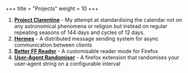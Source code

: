 +++
title = "Projects"
weight = 10
+++

1. [**Project Clarentine**](/projects/project-clarentine/) - My attempt at standardising the calendar not on any astronomical phenomena or religion but instead on regular repeating seasons of 144 days and cycles of 12 days.
2. [**Hermes**](/projects/hermes/) - A distributed message sending system for async communication between clients
3. [**Better FF Reader**](/projects/better-ff-reader/) - A customisable reader mode for Firefox
4. [**User-Agent Randomiser**](/projects/user-agent-randomiser/) - A firefox extension that randomises your user-agent string on a configurable interval